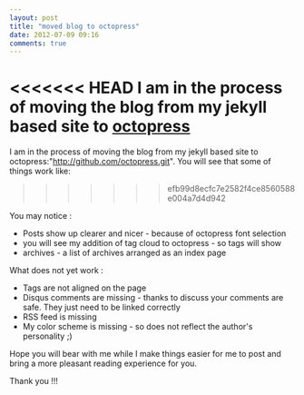 ```yaml
---
layout: post
title: "moved blog to octopress"
date: 2012-07-09 09:16
comments: true
---
```

<<<<<<< HEAD
 I am in the process of moving the blog from my jekyll based site to [octopress](http://github.com/octopress.git)
=======
 I am in the process of moving the blog from my jekyll based site to octopress:"http://github.com/octopress.git". You will see that some of
things work like:
>>>>>>> efb99d8ecfc7e2582f4ce8560588e004a7d4d942


You may notice :

* Posts show up clearer and nicer - because of octopress font selection
* you will see my addition of tag cloud to octopress - so tags will show
* archives - a list of archives arranged as an index page

What does not yet work :

* Tags are not aligned on the page
* Disqus comments are missing - thanks to discuss your comments are safe. They just need to be linked correctly
* RSS feed is missing
* My color scheme is missing - so does not reflect the author's personality ;)


Hope you will bear with me while I make things easier for me to post and bring a more pleasant reading experience for  you.

Thank you !!!

